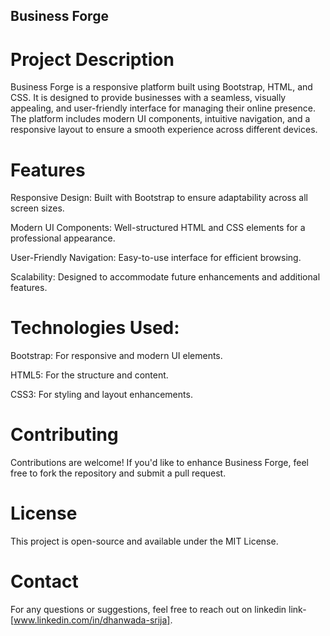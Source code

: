## Business Forge

# Project Description

Business Forge is a responsive platform built using Bootstrap, HTML, and CSS. It is designed to provide businesses with a seamless, visually appealing, and user-friendly interface for managing their online presence. The platform includes modern UI components, intuitive navigation, and a responsive layout to ensure a smooth experience across different devices.

# Features

Responsive Design: Built with Bootstrap to ensure adaptability across all screen sizes.

Modern UI Components: Well-structured HTML and CSS elements for a professional appearance.

User-Friendly Navigation: Easy-to-use interface for efficient browsing.

Scalability: Designed to accommodate future enhancements and additional features.

# Technologies Used:

Bootstrap: For responsive and modern UI elements.

HTML5: For the structure and content.

CSS3: For styling and layout enhancements.

# Contributing

Contributions are welcome! If you'd like to enhance Business Forge, feel free to fork the repository and submit a pull request.

# License

This project is open-source and available under the MIT License.

# Contact

For any questions or suggestions, feel free to reach out on linkedin link-[www.linkedin.com/in/dhanwada-srija].

